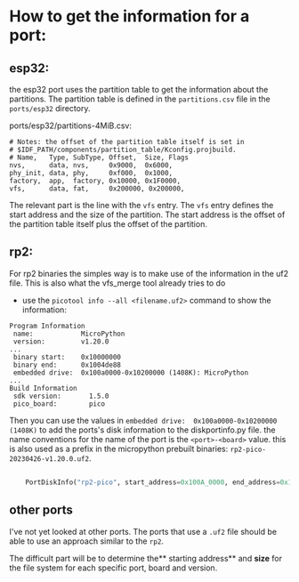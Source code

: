 # How to get the information for a port:

## esp32:

the esp32 port uses the partition table to get the information about the partitions.
The partition table is defined in the `partitions.csv` file in the `ports/esp32` directory.

ports/esp32/partitions-4MiB.csv:
```csv
# Notes: the offset of the partition table itself is set in
# $IDF_PATH/components/partition_table/Kconfig.projbuild.
# Name,   Type, SubType, Offset,  Size, Flags
nvs,      data, nvs,     0x9000,  0x6000,
phy_init, data, phy,     0xf000,  0x1000,
factory,  app,  factory, 0x10000, 0x1F0000,
vfs,      data, fat,     0x200000, 0x200000,
```

The relevant part is the line with the `vfs` entry. 
The `vfs` entry defines the start address and the size of the partition.
The start address is the offset of the partition table itself plus the offset of the partition.


## rp2:

For rp2 binaries the simples way is to make use of the information in the uf2 file.
This is also what the vfs_merge tool already tries to do 

- use  the `picotool info --all <filename.uf2>` command to show the information:
``` log
Program Information
 name:            MicroPython
 version:         v1.20.0
...
 binary start:    0x10000000
 binary end:      0x1004de88
 embedded drive:  0x100a0000-0x10200000 (1408K): MicroPython
...
Build Information
 sdk version:       1.5.0
 pico_board:        pico

```
Then you can use the values in `embedded drive:  0x100a0000-0x10200000 (1408K)` to add the ports's disk information to the diskportinfo.py file.
the name conventions for the name of the port is the `<port>-<board>` value. this is also used as a prefix in the micropython prebuilt binaries: `rp2-pico-20230426-v1.20.0.uf2`.

```python

    PortDiskInfo("rp2-pico", start_address=0x100A_0000, end_address=0x1020_0000),  # (1408K):
```

## other ports 
I've not yet looked at other ports.
The ports that use a `.uf2` file should be able to use an approach similar to the `rp2`.

The difficult part will be to determine the** starting address** and **size** for the file system for each specific port, board and version.
